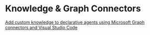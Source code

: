 # Knowledge & Graph Connectors

[Add custom knowledge to declarative agents using Microsoft Graph connectors and Visual Studio Code](https://learn.microsoft.com/en-us/training/modules/copilot-declarative-agent-graph-connector-vsc/)